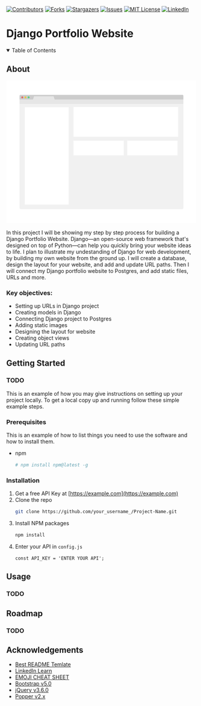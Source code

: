 [![Contributors][contributors-shield]][contributors-url]
[![Forks][forks-shield]][forks-url]
[![Stargazers][stars-shield]][stars-url]
[![Issues][issues-shield]][issues-url]
[![MIT License][license-shield]][license-url]
[![LinkedIn][linkedin-shield]][linkedin-url]

<!-- PROJECT TITLE AND LOGO -->

# Django Portfolio Website

<!-- TABLE OF CONTENTS -->
<details open="open">
  <summary>Table of Contents</summary>
  <ol>
    <!-- TO DO: T.O.C -->
  </ol>
</details>

<!-- ABOUT THE PROJECT -->

## About

[![Product Name Screen Shot][product-screenshot]](https://example.com)

In this project I will be showing my step by step process for building a Django Portfolio Website. Django—an open-source web framework that's designed on top of Python—can help you quickly bring your website ideas to life. I plan to illustrate my undestanding of Django for web development, by building my own website from the ground up. I will create a database, design the layout for your website, and add and update URL paths. Then I will connect my Django portfolio website to Postgres, and add static files, URLs and more.

### Key objectives:

- Setting up URLs in Django project
- Creating models in Django
- Connecting Django project to Postgres
- Adding static images
- Designing the layout for website
- Creating object views
- Updating URL paths

<!-- GETTING STARTED -->

## Getting Started

### TODO

This is an example of how you may give instructions on setting up your project locally.
To get a local copy up and running follow these simple example steps.

### Prerequisites

This is an example of how to list things you need to use the software and how to install them.

- npm
  ```sh
  # npm install npm@latest -g
  ```

### Installation

1. Get a free API Key at [https://example.com](https://example.com)
2. Clone the repo
   ```sh
   git clone https://github.com/your_username_/Project-Name.git
   ```
3. Install NPM packages
   ```sh
   npm install
   ```
4. Enter your API in `config.js`
   ```JS
   const API_KEY = 'ENTER YOUR API';
   ```

<!-- USAGE EXAMPLES -->

## Usage

### TODO

<!-- ROADMAP -->

## Roadmap

### TODO

<!-- ACKNOWLEDGEMENTS -->

## Acknowledgements

- [Best README Temlate](https://www.webpagefx.com/tools/emoji-cheat-sheet)
- [LinkedIn Learn](https://www.linkedin.com/learning/building-a-personal-portfolio-with-django/starting-a-new-project-in-django?contextUrn=urn%3Ali%3AlyndaLearningPath%3A5d546c44498e876bef6651ba)
- [EMOJI CHEAT SHEET](https://www.webfx.com/tools/emoji-cheat-sheet/)
- [Bootstrap v5.0](https://getbootstrap.com/docs/5.0/getting-started/download/)
- [jQuery v3.6.0](https://jquery.com/download/)
- [Popper v2.x](https://popper.js.org/docs/v2/)

<!-- MARKDOWN LINKS & IMAGES -->
<!-- https://www.markdownguide.org/basic-syntax/#reference-style-links -->

[contributors-shield]: https://img.shields.io/github/contributors/TobiAdeniyi/django-portfolio-website.svg?style=for-the-badge
[contributors-url]: https://github.com/TobiAdeniyi/django-portfolio-website/graphs/contributors
[forks-shield]: https://img.shields.io/github/forks/TobiAdeniyi/django-portfolio-website.svg?style=for-the-badge
[forks-url]: https://github.com/TobiAdeniyi/django-portfolio-website/network/members
[stars-shield]: https://img.shields.io/github/stars/TobiAdeniyi/django-portfolio-website.svg?style=for-the-badge
[stars-url]: https://github.com/TobiAdeniyi/django-portfolio-website/stargazers
[issues-shield]: https://img.shields.io/github/issues/TobiAdeniyi/django-portfolio-website.svg?style=for-the-badge
[issues-url]: https://github.com/TobiAdeniyi/django-portfolio-website/issues
[license-shield]: https://img.shields.io/github/license/TobiAdeniyi/django-portfolio-website.svg?style=for-the-badge
[license-url]: https://github.com/TobiAdeniyi/django-portfolio-website/blob/master/LICENSE.txt
[linkedin-shield]: https://img.shields.io/badge/-LinkedIn-black.svg?style=for-the-badge&logo=linkedin&colorB=555
[linkedin-url]: https://www.linkedin.com/in/tobiloba-adeniyi/
[product-screenshot]: images/screenshot.png
